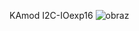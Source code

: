 KAmod I2C-IOexp16
![obraz](https://github.com/user-attachments/assets/7615971a-929d-4798-9925-78f10bd942ff)
